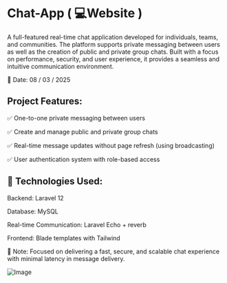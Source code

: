 
# Chat-App ( 💻Website )
A full-featured real-time chat application developed for individuals, teams, and communities. The platform supports private messaging between users as well as the creation of public and private group chats. Built with a focus on performance, security, and user experience, it provides a seamless and intuitive communication environment.

📅 Date: 08 / 03 / 2025

## Project Features:

✅ One-to-one private messaging between users

✅ Create and manage public and private group chats

✅ Real-time message updates without page refresh (using broadcasting)

✅ User authentication system with role-based access

## 🔧 Technologies Used:

Backend: Laravel 12

Database: MySQL

Real-time Communication: Laravel Echo + reverb

Frontend: Blade templates with Tailwind

📌 Note: Focused on delivering a fast, secure, and scalable chat experience with minimal latency in message delivery.

![Image](https://github.com/user-attachments/assets/c963918e-2486-4f0e-aa3b-fe7017c0dde3)

